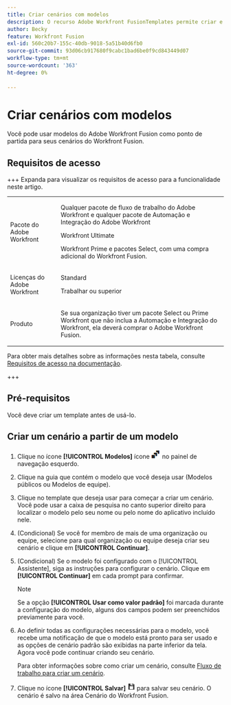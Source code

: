 ```yaml
---
title: Criar cenários com modelos
description: O recurso Adobe Workfront FusionTemplates permite criar e usar modelos existentes como ponto de partida para seus cenários do Workfront Fusion.
author: Becky
feature: Workfront Fusion
exl-id: 560c20b7-155c-40db-9018-5a51b40d6fb0
source-git-commit: 93d06cb917680f9cabc1bad6be0f9cd843449d07
workflow-type: tm+mt
source-wordcount: '363'
ht-degree: 0%

---
```


# Criar cenários com modelos

Você pode usar modelos do Adobe Workfront Fusion como ponto de partida para seus cenários do Workfront Fusion.

## Requisitos de acesso

+++ Expanda para visualizar os requisitos de acesso para a funcionalidade neste artigo.

<table style="table-layout:auto">
 <col> 
 <col> 
 <tbody> 
  <tr> 
   <td role="rowheader">Pacote do Adobe Workfront</td> 
   <td> <p>Qualquer pacote de fluxo de trabalho do Adobe Workfront e qualquer pacote de Automação e Integração do Adobe Workfront</p><p>Workfront Ultimate</p><p>Workfront Prime e pacotes Select, com uma compra adicional do Workfront Fusion.</p> </td> 
  </tr> 
  <tr data-mc-conditions=""> 
   <td role="rowheader">Licenças do Adobe Workfront</td> 
   <td> <p>Standard</p><p>Trabalhar ou superior</p> </td> 
  </tr> 
  <tr> 
   <td role="rowheader">Produto</td> 
   <td>
   <p>Se sua organização tiver um pacote Select ou Prime Workfront que não inclua a Automação e Integração do Workfront, ela deverá comprar o Adobe Workfront Fusion.</li></ul>
   </td> 
  </tr>
 </tbody> 
</table>

Para obter mais detalhes sobre as informações nesta tabela, consulte [Requisitos de acesso na documentação](/help/workfront-fusion/references/licenses-and-roles/access-level-requirements-in-documentation.md).

+++

## Pré-requisitos

Você deve criar um template antes de usá-lo.

## Criar um cenário a partir de um modelo

1. Clique no ícone **[!UICONTROL Modelos]** ícone ![Modelos](assets/templates-icon.png) no painel de navegação esquerdo.
1. Clique na guia que contém o modelo que você deseja usar (Modelos públicos ou Modelos de equipe).
1. Clique no template que deseja usar para começar a criar um cenário. Você pode usar a caixa de pesquisa no canto superior direito para localizar o modelo pelo seu nome ou pelo nome do aplicativo incluído nele.
1. (Condicional) Se você for membro de mais de uma organização ou equipe, selecione para qual organização ou equipe deseja criar seu cenário e clique em **[!UICONTROL Continuar]**.
1. (Condicional) Se o modelo foi configurado com o [!UICONTROL Assistente], siga as instruções para configurar o cenário. Clique em **[!UICONTROL Continuar]** em cada prompt para confirmar.

   >[!NOTE]
   >
   >Se a opção **[!UICONTROL Usar como valor padrão]** foi marcada durante a configuração do modelo, alguns dos campos podem ser preenchidos previamente para você.

1. Ao definir todas as configurações necessárias para o modelo, você recebe uma notificação de que o modelo está pronto para ser usado e as opções de cenário padrão são exibidas na parte inferior da tela. Agora você pode continuar criando seu cenário.

   Para obter informações sobre como criar um cenário, consulte [Fluxo de trabalho para criar um cenário](/help/workfront-fusion/create-scenarios/plan-a-scenario/create-a-scenario-workflow.md).

1. Clique no ícone **[!UICONTROL Salvar]** ![Ícone Salvar](assets/save-icon.png) para salvar seu cenário. O cenário é salvo na área Cenário do Workfront Fusion.
